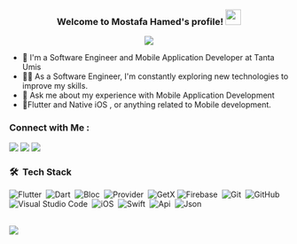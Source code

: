 <!-- <img width="250" align="right" src="https://c.tenor.com/_DOBjnGspYAAAAAM/code-coding.gif"> -->

<h3 align="center">
  Welcome to Mostafa Hamed's profile!
  <img src="https://media.giphy.com/media/hvRJCLFzcasrR4ia7z/giphy.gif" width="28">
</h3>

<!-- Typing SVG by DenverCoder1 - https://github.com/DenverCoder1/readme-typing-svg -->
<p align="center">
  <a href="https://github.com/DenverCoder1/readme-typing-svg"><img src="https://readme-typing-svg.herokuapp.com/?lines=Mobile%20Application%20Developer;Always%20learning%20new%20things&font=Fira%20Code&center=true&width=440&height=45&color=f75c7e&vCenter=true&size=22"></a>
</p> 

- 🏢 I'm a Software Engineer and Mobile Application Developer at Tanta Umis
- 👨‍💻 As a Software Engineer, I'm constantly exploring new technologies to improve my skills.
- 💬 Ask me about my experience with Mobile Application Development
- 📱Flutter and Native iOS , or anything related to Mobile development.
<!-- - ⚡ Fun Fact: I'm a coffee enthusiast and my perfect day would start and end with a cup of coffee.
- 👨‍💻 Check out my portfolio at https://yousef-dergham.netlify.app/ to see some of the projects I've worked on. -->


### Connect with Me :

<a href="https://www.linkedin.com/in/mostafa-hamed-w" target="_blank"><img src="https://img.shields.io/badge/-Mostafa%20Hamed-0077B5?style=for-the-badge&logo=Linkedin&logoColor=white"/></a>
<a href="https://www.facebook.com/xwafy" target="_blank"><img src="https://img.shields.io/badge/-Mostafa%20Hamed-0077B5?style=for-the-badge&logo=facebook&logoColor=white"/></a>
<a href="https://t.me/xwafy" target="_blank"><img src="https://img.shields.io/badge/-Mostafa%20Hamed-0077B5?style=for-the-badge&logo=telegram&logoColor=white"/></a>
### 🛠 &nbsp;Tech Stack
![Flutter](https://img.shields.io/badge/-FLUTTER-05122A?style=flat&logo=flutter)&nbsp;
![Dart](https://img.shields.io/badge/-DART-05122A?style=flat&logo=dart&logoColor=563D7C)&nbsp;
![Bloc](https://img.shields.io/badge/-BLOC-05122A?style=flat&logo=bloc)&nbsp;
![Provider](https://img.shields.io/badge/-Provier-05122A?style=flat&logo=provider&logoColor=1572B6)&nbsp;
![GetX](https://img.shields.io/badge/-GetX-05122A?style=flat&logo=getx)
![Firebase](https://img.shields.io/badge/-firebase-05122A?style=flat&logo=firebase&logoColor=339933)&nbsp;
![Git](https://img.shields.io/badge/-Git-05122A?style=flat&logo=git)&nbsp;
![GitHub](https://img.shields.io/badge/-GitHub-05122A?style=flat&logo=github)&nbsp;
![Visual Studio Code](https://img.shields.io/badge/-Visual%20Studio%20Code-05122A?style=flat&logo=visual-studio-code&logoColor=007ACC)&nbsp;
![iOS](https://img.shields.io/badge/-iOS-05122A?style=flat&logo=ios)&nbsp;
![Swift](https://img.shields.io/badge/-Swift-05122A?style=flat&logo=swift)&nbsp;
![Api](https://img.shields.io/badge/-Api-05122A?style=flat&logo=api)&nbsp;
![Json](https://img.shields.io/badge/-Json%20-05122A?style=flat&logo=json)&nbsp;





<br>
<a href=https://github.com/MostafaHamed-W>
    <img src="https://komarev.com/ghpvc/?username=MostafaHamed-W&style=for-the-badge">
</a>
